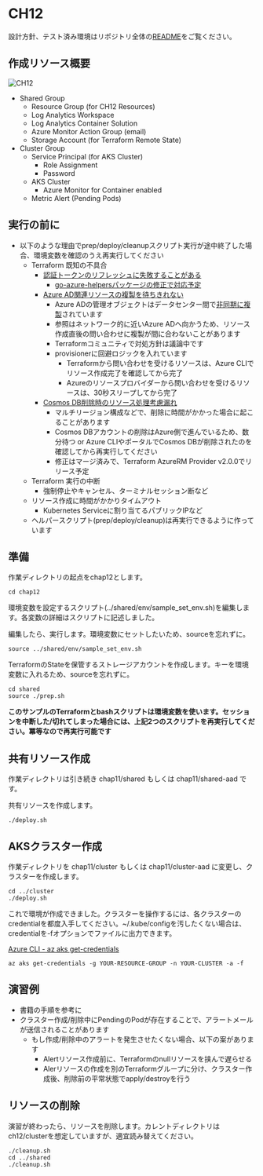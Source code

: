 # CH12

設計方針、テスト済み環境はリポジトリ全体の[README](https://github.com/ToruMakabe/Understanding-K8s)をご覧ください。

## 作成リソース概要

![CH12](https://github.com/ToruMakabe/Understanding-K8s/blob/master/pics/ch12.jpg?raw=true "CH12")

* Shared Group
  * Resource Group (for CH12 Resources)
  * Log Analytics Workspace
  * Log Analytics Container Solution
  * Azure Monitor Action Group (email)
  * Storage Account (for Terraform Remote State)
* Cluster Group
  * Service Principal (for AKS Cluster)
    * Role Assignment
    * Password
  * AKS Cluster
    * Azure Monitor for Container enabled
  * Metric Alert (Pending Pods)

## 実行の前に

* 以下のような理由でprep/deploy/cleanupスクリプト実行が途中終了した場合、環境変数を確認のうえ再実行してください
  * Terraform 既知の不具合
    * [認証トークンのリフレッシュに失敗することがある](https://github.com/terraform-providers/terraform-provider-azurerm/issues/2602)
      * [go-azure-helpersパッケージの修正で対応予定](https://github.com/hashicorp/go-azure-helpers/issues/22)
    * [Azure AD関連リソースの複製を待ちきれない](https://github.com/terraform-providers/terraform-provider-azuread/issues/4)
      * Azure ADの管理オブジェクトはデータセンター間で[非同期に複製](https://docs.microsoft.com/ja-jp/azure/active-directory/fundamentals/active-directory-architecture)されています
      * 参照はネットワーク的に近いAzure ADへ向かうため、リソース作成直後の問い合わせに複製が間に合わないことがあります
      * Terraformコミュニティで対処方針は議論中です
      * provisionerに回避ロジックを入れています
        * Terraformから問い合わせを受けるリソースは、Azure CLIでリソース作成完了を確認してから完了
        * Azureのリソースプロバイダーから問い合わせを受けるリソースは、30秒スリープしてから完了
    * [Cosmos DB削除時のリソース処理考慮漏れ](https://github.com/terraform-providers/terraform-provider-azurerm/pull/2702)
      * マルチリージョン構成などで、削除に時間がかかった場合に起こることがあります
      * Cosmos DBアカウントの削除はAzure側で進んでいるため、数分待つ or Azure CLIやポータルでCosmos DBが削除されたのを確認してから再実行してください
      * 修正はマージ済みで、Terraform AzureRM Provider v2.0.0でリリース予定
  * Terraform 実行の中断
    * 強制停止やキャンセル、ターミナルセッション断など
  * リソース作成に時間がかかりタイムアウト
    * Kubernetes Serviceに割り当てるパブリックIPなど
  * ヘルパースクリプト(prep/deploy/cleanup)は再実行できるように作っています

## 準備

作業ディレクトリの起点をchap12とします。

```
cd chap12
```

環境変数を設定するスクリプト(../shared/env/sample_set_env.sh)を編集します。各変数の詳細はスクリプトに記述しました。

編集したら、実行します。環境変数にセットしたいため、sourceを忘れずに。

```
source ../shared/env/sample_set_env.sh
```

TerraformのStateを保管するストレージアカウントを作成します。キーを環境変数に入れるため、sourceを忘れずに。

```
cd shared
source ./prep.sh
```

__このサンプルのTerraformとbashスクリプトは環境変数を使います。セッションを中断した/切れてしまった場合には、上記2つのスクリプトを再実行してください。冪等なので再実行可能です__

## 共有リソース作成

作業ディレクトリは引き続き chap11/shared もしくは chap11/shared-aad です。

共有リソースを作成します。

```
./deploy.sh
```

## AKSクラスター作成

作業ディレクトリを chap11/cluster もしくは chap11/cluster-aad に変更し、クラスターを作成します。

```
cd ../cluster
./deploy.sh
```

これで環境が作成できました。クラスターを操作するには、各クラスターのcredentialを都度入手してください。~/.kube/configを汚したくない場合は、credentialを-fオプションでファイルに出力できます。

[Azure CLI - az aks get-credentials](https://docs.microsoft.com/en-us/cli/azure/aks?view=azure-cli-latest#az-aks-get-credentials)

```
az aks get-credentials -g YOUR-RESOURCE-GROUP -n YOUR-CLUSTER -a -f
```

## 演習例

* 書籍の手順を参考に
* クラスター作成/削除中にPendingのPodが存在することで、アラートメールが送信されることがあります
  * もし作成/削除中のアラートを発生させたくない場合、以下の案があります
    * Alertリソース作成前に、Terraformのnullリソースを挟んで遅らせる
    * Alerリソースの作成を別のTerraformグループに分け、クラスター作成後、削除前の平常状態でapply/destroyを行う

## リソースの削除

演習が終わったら、リソースを削除します。カレントディレクトリはch12/clusterを想定していますが、適宜読み替えてください。

```
./cleanup.sh
cd ../shared
./cleanup.sh
```